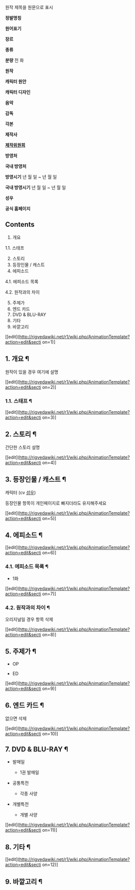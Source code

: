 원작 제목을 원문으로 표시

**정발명칭**

**원어표기**

**장르**

**종류**

**분량**
전 화

**원작**

**캐릭터 원안**

**캐릭터 디자인**

**음악**

**감독**

**각본**

**제작사**

**[제작위원회](%EC%A0%9C%EC%9E%91%EC%9C%84%EC%9B%90%ED%9A%8C.md)**

**방영처**

**국내 방영처**

**방영시기**
년 월 일 ~ 년 월 일

**국내 방영시기**
년 월 일 ~ 년 월 일

**성우**

**공식 홈페이지**
  

## Contents

    

1. 개요 
    

1.1. 스태프

2. 스토리 
3. 등장인물 / 캐스트 
4. 에피소드 
    

4.1. 에피소드 목록

4.2. 원작과의 차이

5. 주제가 
6. 엔드 카드 
7. DVD & BLU-RAY 
8. 기타 
9. 바깥고리 

[[edit](http://rigvedawiki.net/r1/wiki.php/AnimationTemplate?action=edit&secti
on=1)]

## 1. 개요 ¶

원작이 있을 경우 여기에 설명

  

[[edit](http://rigvedawiki.net/r1/wiki.php/AnimationTemplate?action=edit&secti
on=2)]

### 1.1. 스태프 ¶

  

[[edit](http://rigvedawiki.net/r1/wiki.php/AnimationTemplate?action=edit&secti
on=3)]

## 2. 스토리 ¶

간단한 스토리 설명

  

[[edit](http://rigvedawiki.net/r1/wiki.php/AnimationTemplate?action=edit&secti
on=4)]

## 3. 등장인물 / 캐스트 ¶

캐릭터 (cv [성우](%EC%84%B1%EC%9A%B0.md))

  

등장인물 항목이 개인페이지로 빠지더라도 유지해주세요

  

[[edit](http://rigvedawiki.net/r1/wiki.php/AnimationTemplate?action=edit&secti
on=5)]

## 4. 에피소드 ¶

[[edit](http://rigvedawiki.net/r1/wiki.php/AnimationTemplate?action=edit&secti
on=6)]

### 4.1. 에피소드 목록 ¶

  * 1화   

[[edit](http://rigvedawiki.net/r1/wiki.php/AnimationTemplate?action=edit&secti
on=7)]

### 4.2. 원작과의 차이 ¶

오리지널일 경우 항목 삭제

  

[[edit](http://rigvedawiki.net/r1/wiki.php/AnimationTemplate?action=edit&secti
on=8)]

## 5. 주제가 ¶

  * OP  

  * ED  

[[edit](http://rigvedawiki.net/r1/wiki.php/AnimationTemplate?action=edit&secti
on=9)]

## 6. 엔드 카드 ¶

없으면 삭제

  

[[edit](http://rigvedawiki.net/r1/wiki.php/AnimationTemplate?action=edit&secti
on=10)]

## 7. DVD & BLU-RAY ¶

  * 발매일  

    * 1권 발매일 
  * 공통특전  

    * 각종 사양
  * 개별특전  

    * 개별 사양  

[[edit](http://rigvedawiki.net/r1/wiki.php/AnimationTemplate?action=edit&secti
on=11)]

## 8. 기타 ¶

  

[[edit](http://rigvedawiki.net/r1/wiki.php/AnimationTemplate?action=edit&secti
on=12)]

## 9. 바깥고리 ¶

  

